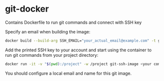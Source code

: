 # git-docker

Contains Dockerfile to run git commands and connect with SSH key

Specify an email when building the image:

```bash
docker build --build-arg SSH_EMAIL="your_actual_email@example.com" -t git-ssh-image .
```

Add the printed SSH key to your account and start using the container to run git commands from your project directory:

```bash
docker run -it -v "$(pwd):/project" -w /project git-ssh-image <your command>
```

You should configure a local email and name for this git image.